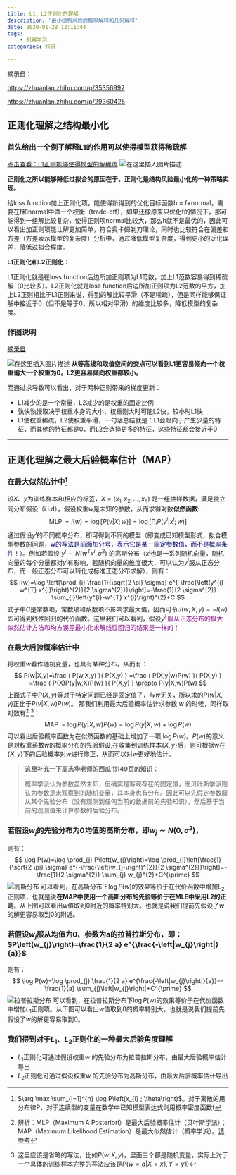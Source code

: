 ```yaml
---
title: L1，L2正则化的理解
description: '最小结构风险的概率解释和几何解释'
date: 2020-01-28 12:11:44
tags: 
	- 机器学习
categories: 科研

---
```


摘录自：

https://zhuanlan.zhihu.com/p/35356992

https://zhuanlan.zhihu.com/p/29360425

<!-- more -->

## 正则化理解之结构最小化

### 首先给出一个例子解释**L1的作用可以使得模型获得稀疏解**

[点击查看：L1正则能够使得模型的解稀疏](https://blog.csdn.net/xiaojiajia007/article/details/90611838)
![在这里插入图片描述](https://img-blog.csdnimg.cn/20190529105352198.jpg?x-oss-process=image/watermark,type_ZmFuZ3poZW5naGVpdGk,shadow_10,text_aHR0cHM6Ly9ibG9nLmNzZG4ubmV0L3hpYW9qaWFqaWEwMDc=,size_16,color_FFFFFF,t_70)

**正则化之所以能够降低过拟合的原因在于，正则化是结构风险最小化的一种策略实现。**

给loss function加上正则化项，能使得新得到的优化目标函数h = f+normal，需要在f和normal中做一个权衡（trade-off），如果还像原来只优化f的情况下，那可能得到一组解比较复杂，使得正则项normal比较大，那么h就不是最优的，因此可以看出加正则项能让解更加简单，符合奥卡姆剃刀理论，同时也比较符合在偏差和方差（方差表示模型的复杂度）分析中，通过降低模型复杂度，得到更小的泛化误差，降低过拟合程度。

**L1正则化和L2正则化：**

L1正则化就是在loss function后边所加正则项为L1范数，加上L1范数容易得到稀疏解（0比较多）。L2正则化就是loss function后边所加正则项为L2范数的平方，加上L2正则相比于L1正则来说，得到的解比较平滑（不是稀疏），但是同样能够保证解中接近于0（但不是等于0，所以相对平滑）的维度比较多，降低模型的复杂度。

### 作图说明

[摘录自](https://blog.csdn.net/liangdong2014/article/details/79517638)

![在这里插入图片描述](https://img-blog.csdnimg.cn/20190529163213574.png?x-oss-process=image/watermark,type_ZmFuZ3poZW5naGVpdGk,shadow_10,text_aHR0cHM6Ly9ibG9nLmNzZG4ubmV0L3hpYW9qaWFqaWEwMDc=,size_16,color_FFFFFF,t_70)
**从等高线和取值空间的交点可以看到L1更容易倾向一个权重偏大一个权重为0。L2更容易倾向权重都较小。**

而通过求导数可以看出，对于两种正则带来的梯度更新：

- L1减少的是一个常量，L2减少的是权重的固定比例
- 孰快孰慢取决于权重本身的大小，权重刚大时可能L2快，较小时L1快
- L1使权重稀疏，L2使权重平滑，一句话总结就是：L1会趋向于产生少量的特征，而其他的特征都是0，而L2会选择更多的特征，这些特征都会接近于0

------



## 正则化理解之最大后验概率估计（MAP）

### 在最大似然估计中[^1]

设$X$、$y$为训练样本和相应的标签，$X=\left(x_{1}, x_{2}, \ldots, x_{n}\right)$ 是一组抽样数据，满足独立同分布假设（i.i.d），假设权重$w$是未知的参数，从而求得对数**似然函数**:
$$
\operatorname{MLP}=l(w)=\log [P(y | X ; w)]=\log \left[\prod_{i} P\left(y^{i} | x^{i} ; w\right)\right]
$$
通过假设$y^{i}$的不同概率分布，即可得到不同的模型（即变成已知模型形式，拟合模型参数的问题，<font color="#000066">w的写法是前面加分号，表示它是某一固定参数值，而不是概率条件！</font>）。例如若假设 $y^{i} \sim N\left(w^{T} x^{i}, \sigma^{2}\right)$ 的高斯分布（$x^{i}$也是一系列随机向量，随机向量的每个分量都对$y^{i}$有影响，若随机向量的维度很大，可以认为$y^{i}$服从正态分布，而一般正态分布可以转化成标准正态分布求解），则有：
$$
l(w)=\log \left[\prod_{i} \frac{1}{\sqrt{2 \pi} \sigma} e^{-\frac{\left(y^{i}-w^{T} x^{i}\right)^{2}}{2 \sigma^{2}}}\right]=-\frac{1}{2 \sigma^{2}} \sum_{i}\left(y^{i}-w^{T} x^{i}\right)^{2}+C
$$
式子中$C$是常数项，常数项和系数项不影响求最大值，因而可令$J(w ; X, y)=-l(w)$即可得到线性回归的代价函数。这里我们可以看到，假设$y^{i}$ <font color=purple face=bold>服从正态分布的极大似然估计方法和均方误差最小化求解线性回归的结果是一样的！</font> 

### 在最大后验概率估计中

将权重$w$看作随机变量，也具有某种分布，从而有：
$$
P(w|X,y)=\frac { P(w,X,y) }{ P(X,y) } =\frac { P(X,y|w)P(w) }{ P(X,y) } =\frac { P(X)P(y|w,X)P(w) }{ P(X,y) } \propto P(y|X,w)P(w)
$$
上面式子中$P(X,y)$等对于特定问题已经是固定值了，与$w$无关，所以求的$P(w|X,y)$正比于$P(y|X,w)P(w)$。
那我们利用最大后验概率估计求参数 $w$ 的时候，同样取对数有[^2] [^3]：
$$
\operatorname{MAP}=\log P(y | X, w) P(w)=\log P(y | X, w)+\log P(w)
$$
可以看出后验概率函数为在似然函数的基础上增加了一项 $\log P(w)$。$P(w)$的意义是对权重系数$w$的概率分布的先验假设,在收集到训练样本{$X,y$}后，则可根据w在{$X,y$}下的后验概率对$w$进行修正，从而可以对$w$更好地估计。

> **这里补充一下周志华老师的西瓜书149页的知识：**
>
> 概率学派认为参数虽然未知，但确实是客观存在的固定值，而贝叶斯学派则认为参数是未观察到的随机变量，其本身也有分布。因此可以先假定参数服从某个先验分布（没有观测到任何当前的数据前的先验知识），然后基于当前的观测值来计算参数的后验分布。

### 若假设$w_{j}$的先验分布为0均值的高斯分布，即$w_{j} \sim N\left(0, \sigma^{2}\right)$，

则有：
$$
\log P(w)=\log \prod_{j} P\left(w_{j}\right)=\log \prod_{j}\left[\frac{1}{\sqrt{2 \pi} \sigma} e^{-\frac{\left(w_{j}\right)^{2}}{2 \sigma^{2}}}\right]=-\frac{1}{2 \sigma^{2}} \sum_{j} w_{j}^{2}+C^{\prime}
$$
![高斯分布](https://img-blog.csdnimg.cn/20190529105226461.jpg?x-oss-process=image/watermark,type_ZmFuZ3poZW5naGVpdGk,shadow_10,text_aHR0cHM6Ly9ibG9nLmNzZG4ubmV0L3hpYW9qaWFqaWEwMDc=,size_16,color_FFFFFF,t_70)
可以看到，在高斯分布下$\log{P(w)}$的效果等价于在代价函数中增加$L_{2}$正则项，也就是说**在MAP中使用一个高斯分布的先验等价于在MLE中采用L2的正则**。从上图可以看出$w$值取到0附近的概率特别大。也就是说我们提前先假设了$w$的解更容易取到0的附近。

### 若假设$w_{j}$服从均值为0、参数为a的拉普拉斯分布，即：$P\left(w_{j}\right)=\frac{1}{2 a} e^{\frac{-\left|w_{j}\right|}{a}}$

则有：
$$
\log P(w)=\log \prod_{j} \frac{1}{2 a} e^{\frac{-\left|w_{j}\right|}{a}}=-\frac{1}{a} \sum_{j}\left|w_{j}\right|+C^{\prime}
$$
![拉普拉斯分布](https://img-blog.csdnimg.cn/2019052910525070.jpg?x-oss-process=image/watermark,type_ZmFuZ3poZW5naGVpdGk,shadow_10,text_aHR0cHM6Ly9ibG9nLmNzZG4ubmV0L3hpYW9qaWFqaWEwMDc=,size_16,color_FFFFFF,t_70)
可以看到，在拉普拉斯分布下$\log{P(w)}$的效果等价于在代价函数中增加$L_{1}$正则项。从下图可以看出$w$值取到0的概率特别大。也就是说我们提前先假设了$w$的解更容易取到0。

### 我们得到对于$L_{1}$、$L_{2}$正则化的一种最大后验角度理解

- $L_{1}$正则化可通过假设权重$w$ 的先验分布为拉普拉斯分布，由最大后验概率估计导出
- $L_{2}$正则化可通过假设权重$w$ 的先验分布为高斯分布，由最大后验概率估计导出

[^1]: $\arg \max \sum_{i=1}^{n} \log P\left(x_{i} ; \theta\right)$。对于离散的用分布律P，对于连续型的变量在数学中已知模型表达式则用概率密度函数f
[^2]: 辨析：MLP（Maximum A Posteriori）是最大后验概率估计（贝叶斯学派）； MAP（Maximum Likelihood Estimation）是最大似然估计（概率学派）。[请参考](https://zhuanlan.zhihu.com/p/32480810)
[^3]: 这里应该是省略的写法，比如$P(w|X,y)$，里面三个都是随机变量，实际上对于一个具体的训练样本完整的写法应该是$P(w=a|X=x1,Y=y1)$